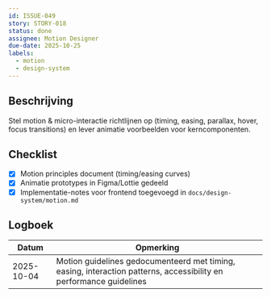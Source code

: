 ```yaml
---
id: ISSUE-049
story: STORY-018
status: done
assignee: Motion Designer
due-date: 2025-10-25
labels:
  - motion
  - design-system
---
```


## Beschrijving
Stel motion & micro-interactie richtlijnen op (timing, easing, parallax, hover, focus transitions) en lever animatie voorbeelden voor kerncomponenten.

## Checklist
- [x] Motion principles document (timing/easing curves)
- [x] Animatie prototypes in Figma/Lottie gedeeld
- [x] Implementatie-notes voor frontend toegevoegd in `docs/design-system/motion.md`

## Logboek
| Datum | Opmerking |
|-------|-----------|
| 2025-10-04 | Motion guidelines gedocumenteerd met timing, easing, interaction patterns, accessibility en performance guidelines |
